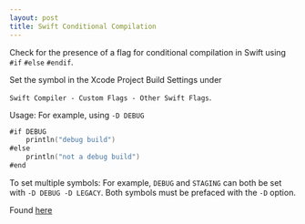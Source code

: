 ```yaml
---
layout: post
title: Swift Conditional Compilation
---
```


Check for the presence of a flag for conditional compilation in Swift using `#if` `#else` `#endif`. 

Set the symbol in the Xcode Project Build Settings under

`Swift Compiler - Custom Flags - Other Swift Flags`. 

Usage:
For example, using `-D DEBUG`

```swift
#if DEBUG
    println("debug build")
#else
    println("not a debug build")
#end
```

To set multiple symbols:
For example, `DEBUG` and `STAGING` can both be set with `-D DEBUG -D LEGACY`.
Both symbols must be prefaced with the `-D` option.

Found [here](http://stackoverflow.com/a/24152730/919790) 

